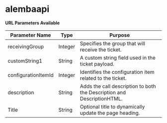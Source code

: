 # alembaapi

**URL Parameters Available**

| Parameter Name  | Type | Purpose |
| ------------- | ------------- |------------- |
| receivingGroup | Integer  |Specifies the group that will receive the ticket. |
| customString1  | String | A custom string field used in the ticket payload.|
| configurationItemId  | Integer | Identifies the configuration item related to the ticket.|
| description  | String | Adds the call description to both the Description and DescriptionHTML.|
| Title  | String | Optional title to dynamically update the page heading.|
